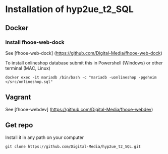 # Installation of hyp2ue_t2_SQL

## Docker

### Install fhooe-web-dock

See [fhooe-web-dock] (https://github.com/Digital-Media/fhooe-web-dock)

To install onlineshop database submit this in Powershell (Windows) or other terminal (MAC, Linux)

```shell
docker exec -it mariadb /bin/bash -c "mariadb -uonlineshop -pgeheim </src/onlineshop.sql"
```

## Vagrant

See [fhooe-webdev] (https://github.com/Digital-Media/fhooe-webdev)

## Get repo

Install it in any path on your computer

```shell
git clone https://github.com/Digital-Media/hyp2ue_t2_SQL.git
```

